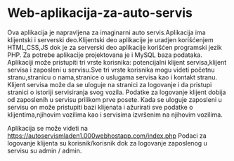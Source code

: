 # Web-aplikacija-za-auto-servis

Ova aplikacija je napravljena za imaginarni auto servis.Aplikacija ima klijentski i serverski deo.Klijentski deo aplikacije je uradjen korišćenjem HTML,CSS,JS dok je za serverski deo aplikacije korišćen programski jezik PHP. Za potrebe aplikacije projektovana je i MySQL baza podataka.
Aplikaciji može pristupiti tri vrste korisnika: potencijalni klijent servisa,klijent servisa i zaposleni u servisu.Sve tri vrste korisnika mogu videti početnu stranu,stranicu o nama,stranice o uslugama servisa kao i kontakt stranu. Klijent servisa može da se uloguje na stranici za logovanje i da pristupi stranici o istoriji servisiranja svog vozila. Podatke za logovanje klijent dobija od zaposlenih u servisu prilikom prve posete. Kada se uloguje zaposleni u servisu on može pristupiti bazi klijenata i ažurirati sve podatke o klijentima,njihovim vozilima kao i servisima izvršenim na njihovim vozilima.

Aplikacija se može videti na https://autoservismladen1.000webhostapp.com/index.php
Podaci za logovanje klijenta su korisnik/korisnik dok za logovanje zaposlenog u servisu su admin / admin. 
